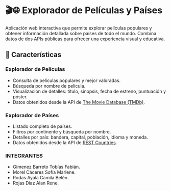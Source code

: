 # 🎬🌐 Explorador de Películas y Países

Aplicación web interactiva que permite explorar películas populares y obtener información detallada sobre países de todo el mundo. Combina datos de dos APIs públicas para ofrecer una experiencia visual y educativa.

## 🚀 Características

### Explorador de Películas
- Consulta de películas populares y mejor valoradas.
- Búsqueda por nombre de película.
- Visualización de detalles: título, sinopsis, fecha de estreno, puntuación y póster.
- Datos obtenidos desde la API de [The Movie Database (TMDb)](https://www.themoviedb.org/).

### Explorador de Países
- Listado completo de países.
- Filtros por continente y búsqueda por nombre.
- Detalles por país: bandera, capital, población, idioma y moneda.
- Datos obtenidos desde la API de [REST Countries](https://restcountries.com/).

### INTEGRANTES
- Gimenez Barreto Tobías Fabián.
- Morel Cáceres Sofía Marlene.
- Rodas Ayala Camila Belén.
- Rojas Diaz Alan Rene.